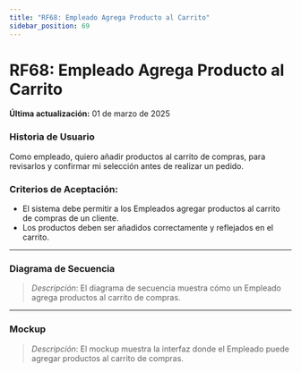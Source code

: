 ```yaml
---
title: "RF68: Empleado Agrega Producto al Carrito"  
sidebar_position: 69
---
```


# RF68: Empleado Agrega Producto al Carrito

**Última actualización:** 01 de marzo de 2025

### Historia de Usuario

Como empleado, quiero añadir productos al carrito de compras, para revisarlos y confirmar mi selección antes de realizar un pedido.

### Criterios de Aceptación:

- El sistema debe permitir a los Empleados agregar productos al carrito de compras de un cliente.
- Los productos deben ser añadidos correctamente y reflejados en el carrito.

---

### Diagrama de Secuencia

> *Descripción*: El diagrama de secuencia muestra cómo un Empleado agrega productos al carrito de compras.

---

### Mockup

> *Descripción*: El mockup muestra la interfaz donde el Empleado puede agregar productos al carrito de compras.
